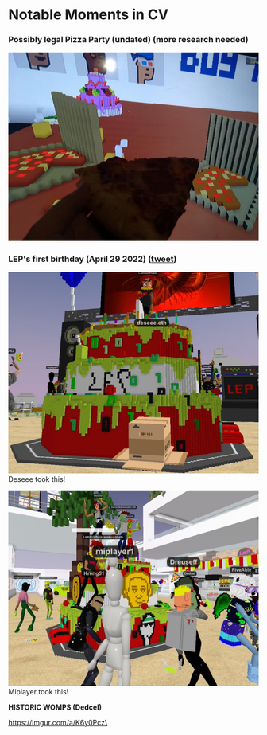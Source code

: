 # Notable Moments in CV

### Possibly legal Pizza Party (undated) (more research needed)

![](../.gitbook/assets/FRvF-8DXsAE6E31.jpg)





### LEP's first birthday (April 29 2022) ([tweet](https://twitter.com/LowEffortPunks/status/1520179733669027845))

![](<../.gitbook/assets/FRinkU4WYAAz244 (1).jpg>)Deseee took this!

![](<../.gitbook/assets/FRsuIYAXoAAF8Q0 (1).jpg>)Miplayer took this!





**HISTORIC WOMPS (Dedcel)**&#x20;

[https://imgur.com/a/K6y0Pcz\
](https://imgur.com/a/K6y0Pcz)

